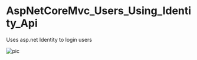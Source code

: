 # AspNetCoreMvc_Users_Using_Identity_Api

Uses asp.net Identity to login users

![pic](https://user-images.githubusercontent.com/26156860/82091466-07ad3a80-96bd-11ea-8538-7d270a584aed.PNG)
